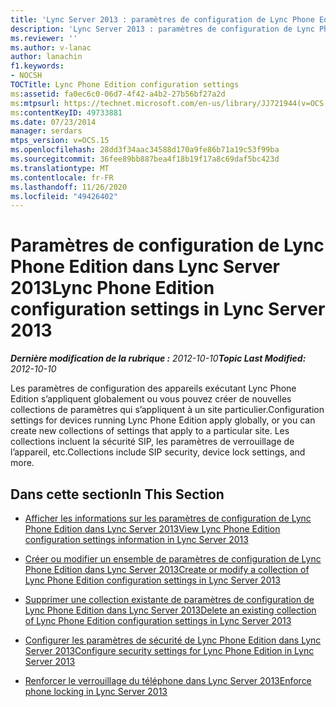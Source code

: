 ```yaml
---
title: 'Lync Server 2013 : paramètres de configuration de Lync Phone Edition'
description: 'Lync Server 2013 : paramètres de configuration de Lync Phone Edition.'
ms.reviewer: ''
ms.author: v-lanac
author: lanachin
f1.keywords:
- NOCSH
TOCTitle: Lync Phone Edition configuration settings
ms:assetid: fa0ec6c0-06d7-4f42-a4b2-27b56bf27a2d
ms:mtpsurl: https://technet.microsoft.com/en-us/library/JJ721944(v=OCS.15)
ms:contentKeyID: 49733881
ms.date: 07/23/2014
manager: serdars
mtps_version: v=OCS.15
ms.openlocfilehash: 28dd3f34aac34588d170a9fe86b71a19c53f99ba
ms.sourcegitcommit: 36fee89bb887bea4f18b19f17a8c69daf5bc423d
ms.translationtype: MT
ms.contentlocale: fr-FR
ms.lasthandoff: 11/26/2020
ms.locfileid: "49426402"
---
```

# <a name="lync-phone-edition-configuration-settings-in-lync-server-2013"></a><span data-ttu-id="7049d-103">Paramètres de configuration de Lync Phone Edition dans Lync Server 2013</span><span class="sxs-lookup"><span data-stu-id="7049d-103">Lync Phone Edition configuration settings in Lync Server 2013</span></span>

<div data-xmlns="http://www.w3.org/1999/xhtml">

<div class="topic" data-xmlns="http://www.w3.org/1999/xhtml" data-msxsl="urn:schemas-microsoft-com:xslt" data-cs="https://msdn.microsoft.com/">

<div data-asp="https://msdn2.microsoft.com/asp">



</div>

<div id="mainSection">

<div id="mainBody"><span data-ttu-id="7049d-104">

<span> </span></span><span class="sxs-lookup"><span data-stu-id="7049d-104">

<span> </span></span></span>

<span data-ttu-id="7049d-105">_**Dernière modification de la rubrique :** 2012-10-10_</span><span class="sxs-lookup"><span data-stu-id="7049d-105">_**Topic Last Modified:** 2012-10-10_</span></span>

<span data-ttu-id="7049d-106">Les paramètres de configuration des appareils exécutant Lync Phone Edition s’appliquent globalement ou vous pouvez créer de nouvelles collections de paramètres qui s’appliquent à un site particulier.</span><span class="sxs-lookup"><span data-stu-id="7049d-106">Configuration settings for devices running Lync Phone Edition apply globally, or you can create new collections of settings that apply to a particular site.</span></span> <span data-ttu-id="7049d-107">Les collections incluent la sécurité SIP, les paramètres de verrouillage de l’appareil, etc.</span><span class="sxs-lookup"><span data-stu-id="7049d-107">Collections include SIP security, device lock settings, and more.</span></span>

<div>

## <a name="in-this-section"></a><span data-ttu-id="7049d-108">Dans cette section</span><span class="sxs-lookup"><span data-stu-id="7049d-108">In This Section</span></span>

  - [<span data-ttu-id="7049d-109">Afficher les informations sur les paramètres de configuration de Lync Phone Edition dans Lync Server 2013</span><span class="sxs-lookup"><span data-stu-id="7049d-109">View Lync Phone Edition configuration settings information in Lync Server 2013</span></span>](lync-server-2013-view-lync-phone-edition-configuration-settings-information.md)

  - [<span data-ttu-id="7049d-110">Créer ou modifier un ensemble de paramètres de configuration de Lync Phone Edition dans Lync Server 2013</span><span class="sxs-lookup"><span data-stu-id="7049d-110">Create or modify a collection of Lync Phone Edition configuration settings in Lync Server 2013</span></span>](lync-server-2013-create-or-modify-a-collection-of-lync-phone-edition-configuration-settings.md)

  - [<span data-ttu-id="7049d-111">Supprimer une collection existante de paramètres de configuration de Lync Phone Edition dans Lync Server 2013</span><span class="sxs-lookup"><span data-stu-id="7049d-111">Delete an existing collection of Lync Phone Edition configuration settings in Lync Server 2013</span></span>](lync-server-2013-delete-an-existing-collection-of-lync-phone-edition-configuration-settings.md)

  - [<span data-ttu-id="7049d-112">Configurer les paramètres de sécurité de Lync Phone Edition dans Lync Server 2013</span><span class="sxs-lookup"><span data-stu-id="7049d-112">Configure security settings for Lync Phone Edition in Lync Server 2013</span></span>](lync-server-2013-configure-security-settings-for-lync-phone-edition.md)

  - [<span data-ttu-id="7049d-113">Renforcer le verrouillage du téléphone dans Lync Server 2013</span><span class="sxs-lookup"><span data-stu-id="7049d-113">Enforce phone locking in Lync Server 2013</span></span>](lync-server-2013-enforce-phone-locking.md)

<span data-ttu-id="7049d-114"></div>

</div>

<span> </span>

</div>

</div>

</span><span class="sxs-lookup"><span data-stu-id="7049d-114"></div>

</div>

<span> </span>

</div>

</div>

</span></span></div>

